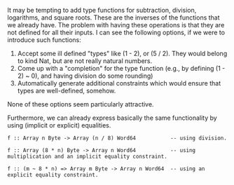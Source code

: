 
It may be tempting to add type functions for subtraction, division, logarithms, and square roots.
These are the inverses of the functions that we already have.  The problem with having these operations is that they are not defined for all their inputs.  I can see the following options, if we were to introduce such functions:


1. Accept some ill defined "types" like (1 - 2), or (5 / 2).  They would belong to kind Nat, but are not really natural numbers.
1. Come up with a "completion" for the type function (e.g., by defining (1 - 2) \~ 0), and having division do some rounding)
1. Automatically generate additional constraints which would ensure that types are well-defined, somehow.


None of these options seem particularly attractive.



Furthermore, we can already express basically the same functionality by using (implicit or explicit) equalities.


```wiki
f :: Array n Byte -> Array (n / 8) Word64           -- using division.

f :: Array (8 * n) Byte -> Array n Word64           -- using multiplication and an implicit equality constraint.

f :: (m ~ 8 * n) => Array m Byte -> Array n Word64  -- using an explicit equality constraint.
```